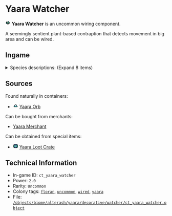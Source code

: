 # Yaara Watcher

<img src="https://raw.githubusercontent.com/Ceterai/Enternia/main/objects/biome/alterash/yaara/decorative/watcher/icon.png" alt="Yaara Watcher icon" loading="lazy" height="16px" width="auto" /> **Yaara Watcher** is an uncommon wiring component.

A seemingly sentient plant-based contraption that detects movement in big area and can be wired.

## Ingame

<details markdown="1"><summary>Species descriptions: (Expand 8 items)</summary>

- Alta: This watcher is supposedly semi-sentient. Yaara Keepers often use it as a defence mechanism.
- Apex: Be on alert, this thing is watching our movements.
- Avian: A scary looking eye.
- Floran: Ssscanning eyes on the wall sssee the enemy coming. No electrogirl will passss!
- Glitch: Suspicious. This thing isn't here for nothing.
- Human: I feel some gaze on me.
- Hylotl: It's some kind of a tracking device, it reacts to my movements.
- Novakid: Does this thing watch my steps, or am I imagining things?

</details>

## Sources

Found naturally in containers:

- <img src="https://raw.githubusercontent.com/Ceterai/Enternia/main/objects/biome/alterash/yaara/decorative/orb/icon.png" alt="Yaara Orb icon" loading="lazy" height="16px" width="auto" /> [Yaara Orb](https://ceterai.github.io/MyEnternia/Wiki/YaaraOrb)

Can be bought from merchants:

- [Yaara Merchant](https://ceterai.github.io/MyEnternia/Wiki/YaaraMerchant)

Can be obtained from special items:

- <img src="https://raw.githubusercontent.com/Ceterai/Enternia/main/items/active/alta/loot/biome/ct_yaara_loot.png" alt="Yaara Loot Crate icon" loading="lazy" height="16px" width="auto" /> [Yaara Loot Crate](https://ceterai.github.io/MyEnternia/Wiki/YaaraLootCrate)

## Technical Information

- In-game ID: `ct_yaara_watcher`
- Power: `2.0`
- Rarity: `Uncommon`
- Colony tags: [`floran`](https://ceterai.github.io/MyEnternia/Wiki/Tags/Floran), [`uncommon`](https://ceterai.github.io/MyEnternia/Wiki/Tags/Uncommon), [`wired`](https://ceterai.github.io/MyEnternia/Wiki/Tags/Wired), [`yaara`](https://ceterai.github.io/MyEnternia/Wiki/Tags/Yaara)
- File: [`/objects/biome/alterash/yaara/decorative/watcher/ct_yaara_watcher.object`](https://github.com/Ceterai/Enternia/blob/main/objects/biome/alterash/yaara/decorative/watcher/ct_yaara_watcher.object)
